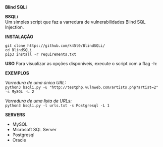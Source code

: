 **Blind SQLi**

**BSQLi**
<br>
Um simples script que faz a varredura de vulnerabilidades Blind SQL Injection.

**INSTALAÇÃO**

```git clone https://github.com/k45t0/BlindSQLi/```
<br>
```cd BlindSQLi```
<br>
```pip3 install -r requirements.txt```


**USO**
Para visualizar as opções disponíveis, execute o script com a flag -h:

**EXEMPLOS**

_Varredura de uma única URL:_<br>
```python3 bsqli.py -u "http://testphp.vulnweb.com/artists.php?artist=2" -s MySQL -L 2```

_Varredura de uma lista de URLs:_<br>
```python3 bsqli.py -l urls.txt -s Postgresql -L 1```

**SERVERS**

* MySQL
* Microsoft SQL Server
* Postgresql
* Oracle
